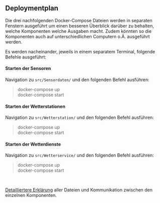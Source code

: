 ## Deploymentplan

Die drei nachfolgenden Docker-Compose Dateien werden in separaten Fenstern ausgeführt um einen besseren Überblick darüber zu behalten, welche Komponenten welche Ausgaben macht. Zudem könnten so die Komponenten auch auf unterschiedlichen Computern o.Ä. ausgeführt werden.

Es werden nacheinander, jeweils in einem separatem Terminal, folgende Befehle ausgeführt:

#### Starten der Sensoren
Navigation zu `src/Sensordaten/` und den folgenden Befehl ausführen:

>docker-compose up  
>docker-compose start

#### Starten der Wetterstationen
Navigation zu `src/Wetterstation/` und den folgenden Befehl ausführen:

>docker-compose up  
>docker-compose start

#### Starten der Wetterdienste
Navigation zu `src/Wetterservice/` und den folgenden Befehl ausführen:

>docker-compose up  
>docker-compose start

&nbsp;

[Detailliertere Erklärung](README.md) aller Dateien und Kommunikation zwischen den einzelnen Komponenten.